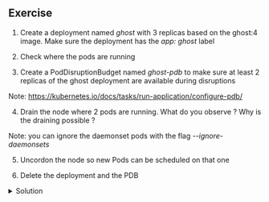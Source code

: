 ## Exercise

1. Create a deployment named *ghost* with 3 replicas based on the ghost:4 image. Make sure the deployment has the *app: ghost* label

2. Check where the pods are running

3. Create a PodDisruptionBudget named *ghost-pdb* to make sure at least 2 replicas of the ghost deployment are available during disruptions

Note: https://kubernetes.io/docs/tasks/run-application/configure-pdb/

4. Drain the node where 2 pods are running. What do you observe ? Why is the draining possible ?

Note: you can ignore the daemonset pods with the flag *--ignore-daemonsets*

5. Uncordon the node so new Pods can be scheduled on that one

6. Delete the deployment and the PDB

<details>
  <summary markdown="span">Solution</summary>

1. Create a deployment named *ghost* with 4 replicas based on the ghost:4 image. Make sure the deployment has the *app: ghost* label

```
k create deployment ghost --image=ghost:4 --replicas=3
```

Note: the *app: ghost* label is automatically set using this imperative command

2. Check where the pods are running

```
$ k get po -o wide
NAME                     READY   STATUS    RESTARTS   AGE   IP            NODE      NOMINATED NODE   READINESS GATES
ghost-5d77b859d5-64cr9   1/1     Running   0          13s   10.32.128.2   worker2   <none>           <none>
ghost-5d77b859d5-b24qp   1/1     Running   0          13s   10.32.0.3     worker1   <none>           <none>
ghost-5d77b859d5-rqvvl   1/1     Running   0          13s   10.32.0.2     worker1   <none>           <none>
```

Out of the 3 pods, 2 should run on the same node

3. Create a PodDisruptionBudget to make sure at least 2 replicas of the ghost deployment are available during disruptions

```
k create pdb ghost-pdb --selector=app=ghost --min-available=2
```

4. Drain the node where 2 pods are running. What do you observe ? Why is the draining possible ?

When draining the node (= asking Kubernetes to move the pods to the other node) you will first get an error as this would violate the policy defined in the PodDisruptionBudget. 

```
$ k drain worker1 --ignore-daemonsets
node/worker1 cordoned
WARNING: ignoring DaemonSet-managed Pods: kube-system/kube-proxy-7ktdc, kube-system/weave-net-ps4tc
evicting pod default/ghost-5d77b859d5-rqvvl
evicting pod default/ghost-5d77b859d5-b24qp
error when evicting pods/"ghost-5d77b859d5-rqvvl" -n "default" (will retry after 5s): Cannot evict pod as it would violate the pod's disruption budget.
pod/ghost-5d77b859d5-b24qp evicted
evicting pod default/ghost-5d77b859d5-rqvvl
pod/ghost-5d77b859d5-rqvvl evicted
node/worker1 drained
```

A couple of seconds later the draining will be possible once the first pod has been terminated and a new one has been scheduled on the other worker. In that case the minimum number of replicas is repected.

5. Uncordon the node so new Pods can be scheduled on that one

Draining a node also *cordon* it so new Pod cannot be scheduled on that one anymore:

```
$ k get no
NAME      STATUS                     ROLES           AGE     VERSION
master    Ready                      control-plane   6h1m    v1.25.7
worker1   Ready,SchedulingDisabled   <none>          5h54m   v1.25.7
worker2   Ready                      <none>          5h52m   v1.25.7
```

By "uncordoning" the node we can make it "schedulable" again:

```
$ k uncordon worker1
node/worker1 uncordoned
```

The status of worker1 does not show *SchedulingDisabled* anymore:

```
root@luc:~/workload# k get node
NAME      STATUS   ROLES           AGE     VERSION
master    Ready    control-plane   6h2m    v1.25.7
worker1   Ready    <none>          5h54m   v1.25.7
worker2   Ready    <none>          5h53m   v1.25.7
```

6. Delete the deployment and the PDB

```
k delete deploy/ghost pdb/ghost-pdb
```

</details>

